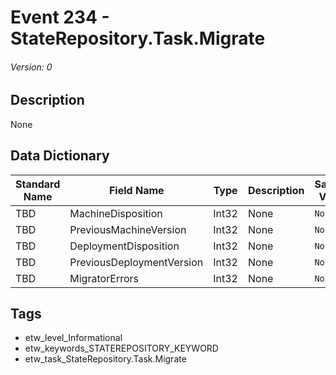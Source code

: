 # Event 234 - StateRepository.Task.Migrate
###### Version: 0

## Description
None

## Data Dictionary
|Standard Name|Field Name|Type|Description|Sample Value|
|---|---|---|---|---|
|TBD|MachineDisposition|Int32|None|`None`|
|TBD|PreviousMachineVersion|Int32|None|`None`|
|TBD|DeploymentDisposition|Int32|None|`None`|
|TBD|PreviousDeploymentVersion|Int32|None|`None`|
|TBD|MigratorErrors|Int32|None|`None`|

## Tags
* etw_level_Informational
* etw_keywords_STATEREPOSITORY_KEYWORD
* etw_task_StateRepository.Task.Migrate